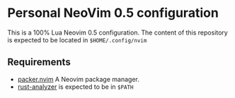 Personal NeoVim 0.5 configuration
=================================

This is a 100% Lua Neovim 0.5 configuration. The content of this repository is
expected to be located in `$HOME/.config/nvim`

## Requirements
* [packer.nvim] A Neovim package manager.
* [rust-analyzer] is expected to be in `$PATH`

[packer.nvim]: https://github.com/wbthomason/packer.nvim#quickstart
[rust-analyzer]: https://rust-analyzer.github.io/manual.html#installation
